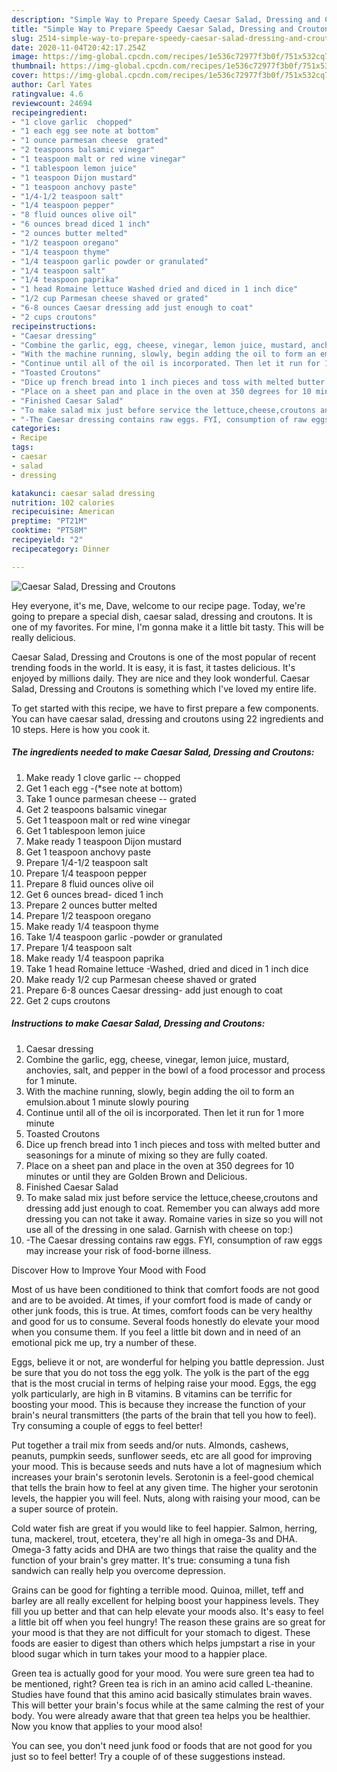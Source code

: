 ```yaml
---
description: "Simple Way to Prepare Speedy Caesar Salad, Dressing and Croutons"
title: "Simple Way to Prepare Speedy Caesar Salad, Dressing and Croutons"
slug: 2514-simple-way-to-prepare-speedy-caesar-salad-dressing-and-croutons
date: 2020-11-04T20:42:17.254Z
image: https://img-global.cpcdn.com/recipes/1e536c72977f3b0f/751x532cq70/caesar-salad-dressing-and-croutons-recipe-main-photo.jpg
thumbnail: https://img-global.cpcdn.com/recipes/1e536c72977f3b0f/751x532cq70/caesar-salad-dressing-and-croutons-recipe-main-photo.jpg
cover: https://img-global.cpcdn.com/recipes/1e536c72977f3b0f/751x532cq70/caesar-salad-dressing-and-croutons-recipe-main-photo.jpg
author: Carl Yates
ratingvalue: 4.6
reviewcount: 24694
recipeingredient:
- "1 clove garlic  chopped"
- "1 each egg see note at bottom"
- "1 ounce parmesan cheese  grated"
- "2 teaspoons balsamic vinegar"
- "1 teaspoon malt or red wine vinegar"
- "1 tablespoon lemon juice"
- "1 teaspoon Dijon mustard"
- "1 teaspoon anchovy paste"
- "1/4-1/2 teaspoon salt"
- "1/4 teaspoon pepper"
- "8 fluid ounces olive oil"
- "6 ounces bread diced 1 inch"
- "2 ounces butter melted"
- "1/2 teaspoon oregano"
- "1/4 teaspoon thyme"
- "1/4 teaspoon garlic powder or granulated"
- "1/4 teaspoon salt"
- "1/4 teaspoon paprika"
- "1 head Romaine lettuce Washed dried and diced in 1 inch dice"
- "1/2 cup Parmesan cheese shaved or grated"
- "6-8 ounces Caesar dressing add just enough to coat"
- "2 cups croutons"
recipeinstructions:
- "Caesar dressing"
- "Combine the garlic, egg, cheese, vinegar, lemon juice, mustard, anchovies, salt, and pepper in the bowl of a food processor and process for 1 minute."
- "With the machine running, slowly, begin adding the oil to form an emulsion.about 1 minute slowly pouring"
- "Continue until all of the oil is incorporated. Then let it run for 1 more minute"
- "Toasted Croutons"
- "Dice up french bread into 1 inch pieces and toss with melted butter and seasonings for a minute of mixing so they are fully coated."
- "Place on a sheet pan and place in the oven at 350 degrees for 10 minutes or until they are Golden Brown and Delicious."
- "Finished Caesar Salad"
- "To make salad mix just before service the lettuce,cheese,croutons and dressing add just enough to coat. Remember you can always add more dressing you can not take it away. Romaine varies in size so you will not use all of the dressing in one salad. Garnish with cheese on top:)"
- "-The Caesar dressing contains raw eggs. FYI, consumption of raw eggs may increase your risk of food-borne illness."
categories:
- Recipe
tags:
- caesar
- salad
- dressing

katakunci: caesar salad dressing 
nutrition: 102 calories
recipecuisine: American
preptime: "PT21M"
cooktime: "PT58M"
recipeyield: "2"
recipecategory: Dinner

---
```



![Caesar Salad, Dressing and Croutons](https://img-global.cpcdn.com/recipes/1e536c72977f3b0f/751x532cq70/caesar-salad-dressing-and-croutons-recipe-main-photo.jpg)

Hey everyone, it's me, Dave, welcome to our recipe page. Today, we're going to prepare a special dish, caesar salad, dressing and croutons. It is one of my favorites. For mine, I'm gonna make it a little bit tasty. This will be really delicious.

Caesar Salad, Dressing and Croutons is one of the most popular of recent trending foods in the world. It is easy, it is fast, it tastes delicious. It's enjoyed by millions daily. They are nice and they look wonderful. Caesar Salad, Dressing and Croutons is something which I've loved my entire life.




To get started with this recipe, we have to first prepare a few components. You can have caesar salad, dressing and croutons using 22 ingredients and 10 steps. Here is how you cook it.

<!--inarticleads1-->

##### The ingredients needed to make Caesar Salad, Dressing and Croutons:

1. Make ready 1 clove garlic -- chopped
1. Get 1 each egg -(*see note at bottom)
1. Take 1 ounce parmesan cheese -- grated
1. Get 2 teaspoons balsamic vinegar
1. Get 1 teaspoon malt or red wine vinegar
1. Get 1 tablespoon lemon juice
1. Make ready 1 teaspoon Dijon mustard
1. Get 1 teaspoon anchovy paste
1. Prepare 1/4-1/2 teaspoon salt
1. Prepare 1/4 teaspoon pepper
1. Prepare 8 fluid ounces olive oil
1. Get 6 ounces bread- diced 1 inch
1. Prepare 2 ounces butter melted
1. Prepare 1/2 teaspoon oregano
1. Make ready 1/4 teaspoon thyme
1. Take 1/4 teaspoon garlic -powder or granulated
1. Prepare 1/4 teaspoon salt
1. Make ready 1/4 teaspoon paprika
1. Take 1 head Romaine lettuce -Washed, dried and diced in 1 inch dice
1. Make ready 1/2 cup Parmesan cheese shaved or grated
1. Prepare 6-8 ounces Caesar dressing- add just enough to coat
1. Get 2 cups croutons




<!--inarticleads2-->

##### Instructions to make Caesar Salad, Dressing and Croutons:

1. Caesar dressing
1. Combine the garlic, egg, cheese, vinegar, lemon juice, mustard, anchovies, salt, and pepper in the bowl of a food processor and process for 1 minute.
1. With the machine running, slowly, begin adding the oil to form an emulsion.about 1 minute slowly pouring
1. Continue until all of the oil is incorporated. Then let it run for 1 more minute
1. Toasted Croutons
1. Dice up french bread into 1 inch pieces and toss with melted butter and seasonings for a minute of mixing so they are fully coated.
1. Place on a sheet pan and place in the oven at 350 degrees for 10 minutes or until they are Golden Brown and Delicious.
1. Finished Caesar Salad
1. To make salad mix just before service the lettuce,cheese,croutons and dressing add just enough to coat. Remember you can always add more dressing you can not take it away. Romaine varies in size so you will not use all of the dressing in one salad. Garnish with cheese on top:)
1. -The Caesar dressing contains raw eggs. FYI, consumption of raw eggs may increase your risk of food-borne illness.




Discover How to Improve Your Mood with Food


Most of us have been conditioned to think that comfort foods are not good and are to be avoided. At times, if your comfort food is made of candy or other junk foods, this is true. At times, comfort foods can be very healthy and good for us to consume. Several foods honestly do elevate your mood when you consume them. If you feel a little bit down and in need of an emotional pick me up, try a number of these.

Eggs, believe it or not, are wonderful for helping you battle depression. Just be sure that you do not toss the egg yolk. The yolk is the part of the egg that is the most crucial in terms of helping raise your mood. Eggs, the egg yolk particularly, are high in B vitamins. B vitamins can be terrific for boosting your mood. This is because they increase the function of your brain's neural transmitters (the parts of the brain that tell you how to feel). Try consuming a couple of eggs to feel better!

Put together a trail mix from seeds and/or nuts. Almonds, cashews, peanuts, pumpkin seeds, sunflower seeds, etc are all good for improving your mood. This is because seeds and nuts have a lot of magnesium which increases your brain's serotonin levels. Serotonin is a feel-good chemical that tells the brain how to feel at any given time. The higher your serotonin levels, the happier you will feel. Nuts, along with raising your mood, can be a super source of protein.

Cold water fish are great if you would like to feel happier. Salmon, herring, tuna, mackerel, trout, etcetera, they're all high in omega-3s and DHA. Omega-3 fatty acids and DHA are two things that raise the quality and the function of your brain's grey matter. It's true: consuming a tuna fish sandwich can really help you overcome depression. 

Grains can be good for fighting a terrible mood. Quinoa, millet, teff and barley are all really excellent for helping boost your happiness levels. They fill you up better and that can help elevate your moods also. It's easy to feel a little bit off when you feel hungry! The reason these grains are so great for your mood is that they are not difficult for your stomach to digest. These foods are easier to digest than others which helps jumpstart a rise in your blood sugar which in turn takes your mood to a happier place.

Green tea is actually good for your mood. You were sure green tea had to be mentioned, right? Green tea is rich in an amino acid called L-theanine. Studies have found that this amino acid basically stimulates brain waves. This will better your brain's focus while at the same calming the rest of your body. You were already aware that that green tea helps you be healthier. Now you know that applies to your mood also!

You can see, you don't need junk food or foods that are not good for you just so to feel better! Try  a  couple of  of  these  suggestions  instead.

